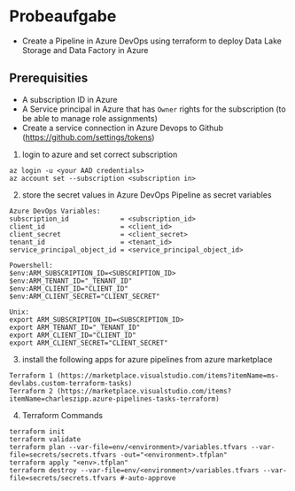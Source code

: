 # Probeaufgabe
- Create a Pipeline in Azure DevOps using terraform to deploy Data Lake Storage and Data Factory in Azure

## Prerequisities
- A subscription ID in Azure
- A Service principal in Azure that has `Owner` rights for the subscription (to be able to manage role assignments)
- Create a service connection in Azure Devops to Github (https://github.com/settings/tokens)
 

1. login to azure and set correct subscription
```
az login -u <your AAD credentials>
az account set --subscription <subscription in>
```

2. store the secret values in Azure DevOps Pipeline as secret variables
```
Azure DevOps Variables:
subscription_id             = <subscription_id>
client_id                   = <client_id>
client_secret               = <client_secret>
tenant_id                   = <tenant_id>
service_principal_object_id = <service_principal_object_id>

Powershell:
$env:ARM_SUBSCRIPTION_ID=<SUBSCRIPTION_ID>
$env:ARM_TENANT_ID="_TENANT_ID"
$env:ARM_CLIENT_ID="CLIENT_ID" 
$env:ARM_CLIENT_SECRET="CLIENT_SECRET"

Unix:
export ARM_SUBSCRIPTION_ID=<SUBSCRIPTION_ID>
export ARM_TENANT_ID="_TENANT_ID"
export ARM_CLIENT_ID="CLIENT_ID" 
export ARM_CLIENT_SECRET="CLIENT_SECRET"
```


3. install the following apps for azure pipelines from azure marketplace 
```
Terraform 1 (https://marketplace.visualstudio.com/items?itemName=ms-devlabs.custom-terraform-tasks)
Terraform 2 (https://marketplace.visualstudio.com/items?itemName=charleszipp.azure-pipelines-tasks-terraform)
```

4. Terraform Commands
```
terraform init
terraform validate
terraform plan --var-file=env/<environment>/variables.tfvars --var-file=secrets/secrets.tfvars -out="<environment>.tfplan"
terraform apply "<env>.tfplan"
terraform destroy --var-file=env/<environment>/variables.tfvars --var-file=secrets/secrets.tfvars #-auto-approve
```
